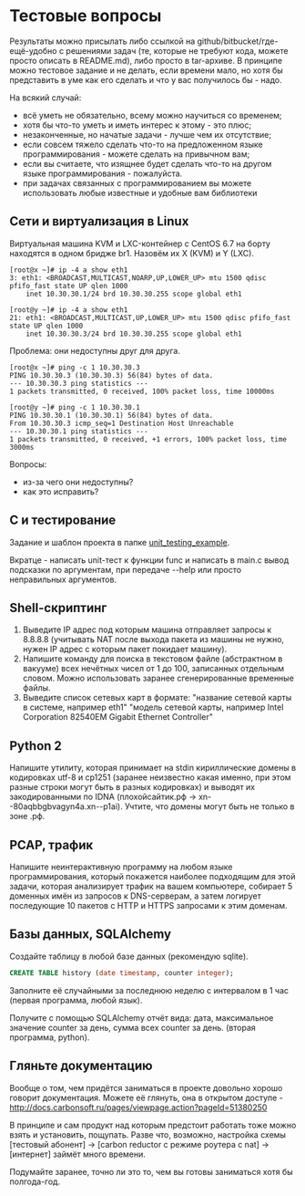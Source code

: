# Тестовые вопросы

Результаты можно присылать либо ссылкой на github/bitbucket/где-ещё-удобно с решениями задач (те, которые не требуют кода, можете просто описать в README.md), либо просто в tar-архиве. В принципе можно тестовое задание и не делать, если времени мало, но хотя бы представить в уме как его сделать и что у вас получилось бы - надо.

На всякий случай:

- всё уметь не обязательно, всему можно научиться со временем;
- хотя бы что-то уметь и иметь интерес к этому - это плюс;
- незаконченные, но начатые задачи - лучше чем их отсутствие;
- если совсем тяжело сделать что-то на предложенном языке программирования - можете сделать на привычном вам;
- если вы считаете, что изящнее будет сделать что-то на другом языке программирования - пожалуйста.
- при задачах связанных с программированием вы можете использовать любые известные и удобные вам библиотеки

## Сети и виртуализация в Linux

Виртуальная машина KVM и LXC-контейнер c CentOS 6.7 на борту находятся в одном бридже br1. Назовём их X (KVM) и Y (LXC).

    [root@x ~]# ip -4 a show eth1
    3: eth1: <BROADCAST,MULTICAST,NOARP,UP,LOWER_UP> mtu 1500 qdisc pfifo_fast state UP qlen 1000
        inet 10.30.30.1/24 brd 10.30.30.255 scope global eth1

    [root@y ~]# ip -4 a show eth1
    21: eth1: <BROADCAST,MULTICAST,UP,LOWER_UP> mtu 1500 qdisc pfifo_fast state UP qlen 1000
        inet 10.30.30.3/24 brd 10.30.30.255 scope global eth1

Проблема: они недоступны друг для друга.

    [root@x ~]# ping -c 1 10.30.30.3
    PING 10.30.30.3 (10.30.30.3) 56(84) bytes of data.
    --- 10.30.30.3 ping statistics ---
    1 packets transmitted, 0 received, 100% packet loss, time 10000ms

    [root@y ~]# ping -c 1 10.30.30.1
    PING 10.30.30.1 (10.30.30.1) 56(84) bytes of data.
    From 10.30.30.3 icmp_seq=1 Destination Host Unreachable
    --- 10.30.30.1 ping statistics ---
    1 packets transmitted, 0 received, +1 errors, 100% packet loss, time 3000ms

Вопросы:
- из-за чего они недоступны?
- как это исправить?

## С и тестирование

Задание и шаблон проекта в папке [unit_testing_example](https://github.com/carbonsoft/test_sys_dev/tree/master/reductor_developer/unit_testing_example).

Вкратце - написать unit-тест к функции func и написать в main.c вывод подсказки по аргументам, при передаче --help или просто неправильных аргументов.

## Shell-скриптинг

1. Выведите IP адрес под которым машина отправляет запросы к 8.8.8.8 (учитывать NAT после выхода пакета из машины не нужно, нужен IP адрес с которым пакет покидает машину).
2. Напишите команду для поиска в текстовом файле (абстрактном в вакууме) всех нечётных чисел от 1 до 100, записанных отдельным словом. Можно использовать заранее сгенерированные временные файлы.
3. Выведите список сетевых карт в формате: "название сетевой карты в системе, например eth1" "модель сетевой карты, например Intel Corporation 82540EM Gigabit Ethernet Controller"

## Python 2

Напишите утилиту, которая принимает на stdin кириллические домены в кодировках utf-8 и cp1251 (заранее неизвестно какая именно, при этом разные строки могут быть в разных кодировках) и выводят их закодированными по IDNA (плохойсайтик.рф -> xn--80aqbbgbvagyn4a.xn--p1ai). Учтите, что домены могут быть не только в зоне .рф.

## PCAP, трафик

Напишите неинтерактивную программу на любом языке программирования, который покажется наиболее подходящим для этой задачи, которая анализирует трафик на вашем компьютере, собирает 5 доменных имён из запросов к DNS-серверам, а затем логирует последующие 10 пакетов с HTTP и HTTPS запросами к этим доменам.

## Базы данных, SQLAlchemy

Создайте таблицу в любой базе данных (рекомендую sqlite).

``` sql
CREATE TABLE history (date timestamp, counter integer);
```

Заполните её случайными за последнюю неделю с интервалом в 1 час (первая программа, любой язык).

Получите с помощью SQLAlchemy отчёт вида: дата, максимальное значение counter за день, сумма всех counter за день. (вторая программа, python).

## Гляньте документацию

Вообще о том, чем придётся заниматься в проекте довольно хорошо говорит документация. Можете её глянуть, она в открытом доступе - http://docs.carbonsoft.ru/pages/viewpage.action?pageId=51380250

В принципе и сам продукт над которым предстоит работать тоже можно взять и установить, пощупать. Разве что, возможно, настройка схемы [тестовый абонент] -> [carbon reductor с режиме роутера с nat] -> [интернет] займёт много времени.

Подумайте заранее, точно ли это то, чем вы готовы заниматься хотя бы полгода-год.
